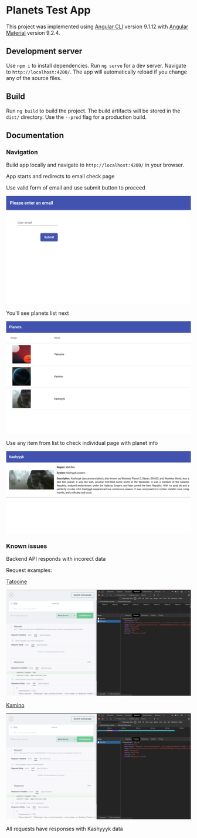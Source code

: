 # Planets Test App

This project was implemented using [Angular CLI](https://github.com/angular/angular-cli) version 9.1.12 with [Angular Material](https://material.angular.io/) version 9.2.4.

## Development server

Use `npm i` to install dependencies. Run `ng serve` for a dev server. Navigate to `http://localhost:4200/`. The app will automatically reload if you change any of the source files.

## Build

Run `ng build` to build the project. The build artifacts will be stored in the `dist/` directory. Use the `--prod` flag for a production build.

## Documentation

### Navigation

Build app locally and navigate to `http://localhost:4200/` in your browser.

App starts and redirects to email check page

Use valid form of email and use submit button to proceed

![Alt text](./src/assets/screenshots/email.png "Email validation")

You'll see planets list next

![Alt text](./src/assets/screenshots/list.png "Planets list")

Use any item from list to check individual page with planet info

![Alt text](./src/assets/screenshots/item.png "Planet info")

### Known issues 

Backend API responds with incorect data 

Request examples: 

[Tatooine](https://private-anon-290d969049-starhub.apiary-mock.com/api/planets/Tatooine)

![Alt text](./src/assets/screenshots/req1.png "Tatooine")

[Kamino](https://private-anon-290d969049-starhub.apiary-mock.com/api/planets/Kamino)

![Alt text](./src/assets/screenshots/req2.png "Kamino")

All requests have responses with Kashyyyk data
